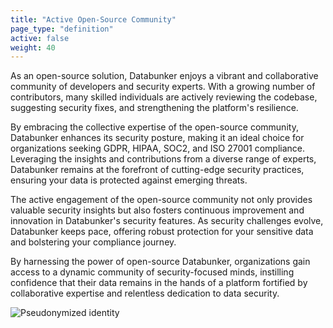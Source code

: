 ```yaml
---
title: "Active Open-Source Community"
page_type: "definition"
active: false
weight: 40
---
```

As an open-source solution, Databunker enjoys a vibrant and collaborative community of developers and security experts. With a growing number of contributors, many skilled individuals are actively reviewing the codebase, suggesting security fixes, and strengthening the platform's resilience.

By embracing the collective expertise of the open-source community, Databunker enhances its security posture, making it an ideal choice for organizations seeking GDPR, HIPAA, SOC2, and ISO 27001 compliance. Leveraging the insights and contributions from a diverse range of experts, Databunker remains at the forefront of cutting-edge security practices, ensuring your data is protected against emerging threats.

The active engagement of the open-source community not only provides valuable security insights but also fosters continuous improvement and innovation in Databunker's security features. As security challenges evolve, Databunker keeps pace, offering robust protection for your sensitive data and bolstering your compliance journey.

By harnessing the power of open-source Databunker, organizations gain access to a dynamic community of security-focused minds, instilling confidence that their data remains in the hands of a platform fortified by collaborative expertise and relentless dedication to data security.

![Pseudonymized identity](/img/pseudonymized-identity.png)
